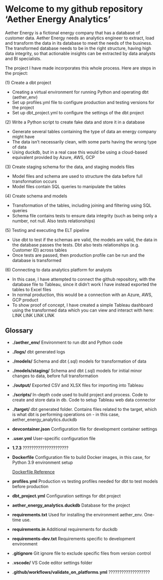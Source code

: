 # Welcome to my github repository ‘Aether Energy Analytics’

Aether Energy is a fictional energy company that has a database of customer data. Aether Energy needs an analytics engineer to extract, load and transform the data in its database to meet the needs of the business. The transformed database needs to be in the right structure, having high data integrity, so that actionable insights can be extracted by data analysts and BI specialists.

The project I have made incorporates this whole process. Here are steps in the project:

(1) Create a dbt project 
- Creating a virtual environment for running Python and operating dbt (aether_env)
- Set up profiles.yml file to configure production and testing versions for the project 
- Set up dbt_project.yml to configure the settings of the dbt project  

(2) Write a Python script to create fake data and store it in a database
- Generate several tables containing the type of data an energy company might have
- The data isn’t necessarily clean, with some parts having the wrong type of data 
- Using duckdb, but in a real case this would be using a cloud-based equivalent provided by Azure, AWS, GCP 

(3) Create staging schema for the data, and staging models files 
- Model files and schema are used to structure the data before full transformation occurs 
- Model files contain SQL queries to manipulate the tables 

(4) Create schema and models 
- Transformation of the tables, including joining and filtering using SQL queries 
- Schema file contains tests to ensure data integrity (such as being only a number, not null. Also tests relationships)

(5) Testing and executing the ELT pipeline 
- Use dbt to test if the schemas are valid, the models are valid, the data in the database passes the tests. Dbt also tests relationships (e.g. Customer ID) across tables
- Once tests are passed, then production profile can be run and the database is transformed 

(6) Connecting to data analytics platform for analysts 
- In this case, I have attempted to connect the github repository, with the database file to Tableau, since it didn’t work I have instead exported the tables to Excel files 
- In normal production, this would be a connection with an Azure, AWS, GCP product 
- To show proof of concept, I have created a simple Tableau dashboard using the transformed data which you can view and interact with here: LINK LINK LINK LINK 


## Glossary

- **./aether_env/**
  Environment to run dbt and Python code

- **./logs/**
  dbt generated logs

- **./models/**
  Schema and dbt (.sql) models for transformation of data

- **./models/staging/**
  Schema and dbt (.sql) models for initial minor changes to data, before full transformation

- **./output/**
  Exported CSV and XLSX files for importing into Tableau

- **./scripts/**
  In-depth code used to build project and process. Code to create and store data in db. Code to setup Tableau web data connector

- **./target/**
  dbt generated folder. Contains files related to the target, which is what dbt is performing operations on - in this case, aether_energy_analytics.duckdb

- **devcontainer.json**
  Configuration file for development container settings

- **.user.yml**
  User-specific configuration file

- **1.7.3**
 ?????????????????????

- **Dockerfile**
  Configuration file to build Docker images, in this case, for Python 3.9 environment setup

  [Dockerfile Reference](https://docs.docker.com/reference/dockerfile/#environment-replacement)

- **profiles.yml**
  Production vs testing profiles needed for dbt to test models before production

- **dbt_project.yml**
  Configuration settings for dbt project

- **aether_energy_analytics.duckdb**
  Database for the project

- **requirements.txt**
  Used for installing the environment aether_env. One-time use.

- **requirements.in**
  Additional requirements for duckdb

- **requirements-dev.txt**
  Requirements specific to development environment

- **.gitignore**
  Git ignore file to exclude specific files from version control

- **.vscode/**
  VS Code editor settings folder

- **.github/workflows/validate_on_platforms.yml**
???????????????????



<!-- Folder structure:
jaffle_shop_duck_db - folder for database + scripts + environment 
github = github stuff
.vscode = vscode stuff 
logs = dbt logs file that is auto generated 
models = part of database, make by hand, contains sql files, models 
staging = testing 
 
scripts = creating data and database and connecting it to dbt 
seeds = storage, csv files - not needed for cloud-based
target = output of your dbt functions, generated by your functions
venv = environment for running everything 
.devcontainer.json = ???

.sqlfluff
.sqlfluffgnore

.user.yml
dbt_project.yml = 
dbt-completion.bash

Dockerfile = ???

jaffleshop.duckdb

profiles.yml =  -->




<!-- - PROJECT GOALS 

- Name: dbt_project_learning
- Deadline: 05/07/2024
- Completed: 05/07/2024 (Functional but not clean)

Functional requirements:

* [X] Generate fake data (extract) (Python)
* [X] Create a database (load) (Python)
* [X] Create a dbt project (transform) (By hand)
* [X] Perform SQL queries on dbt (transform) (By hand, SQL)
* [X] Analyse the data and produce a report (Tableau)
* [ ] Delete the data and database afterwards
* [X] Accessible on github

Optional features:

* [ ] Connect to airflow or another tool 
* [ ] Connect to a cloud-based database like Redshift, Azure, Snowflake etc
* [ ] Do a data science or deeper analysis
* [ ] Automate the whole process with bat files or other approach - so .py files run automatically 

Learning goals: -->
